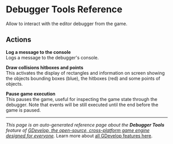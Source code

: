 # Debugger Tools Reference

Allow to interact with the editor debugger from the game. 

## Actions

**Log a message to the console**  
Logs a message to the debugger's console.

**Draw collisions hitboxes and points**  
This activates the display of rectangles and information on screen showing the objects bounding boxes (blue), the hitboxes (red) and some points of objects.

**Pause game execution**  
This pauses the game, useful for inspecting the game state through the debugger. Note that events will be still executed until the end before the game is paused.



---
*This page is an auto-generated reference page about the **Debugger Tools** feature of [GDevelop, the open-source, cross-platform game engine designed for everyone](https://gdevelop.io/).* Learn more about [all GDevelop features here](/gdevelop5/all-features).